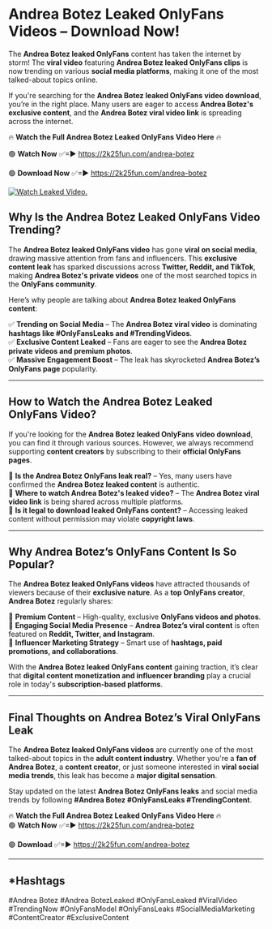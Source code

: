 # Andrea Botez Leaked OnlyFans Videos – Download Now!

The **Andrea Botez leaked OnlyFans** content has taken the internet by storm! The **viral video** featuring **Andrea Botez leaked OnlyFans clips** is now trending on various **social media platforms**, making it one of the most talked-about topics online.  

If you're searching for the **Andrea Botez leaked OnlyFans video download**, you’re in the right place. Many users are eager to access **Andrea Botez's exclusive content**, and the **Andrea Botez viral video link** is spreading across the internet.  

🔥 **Watch the Full Andrea Botez Leaked OnlyFans Video Here** 🔥  

🟢 **Watch Now** ✅=► https://2k25fun.com/andrea-botez

🟢 **Download Now** ✅=► https://2k25fun.com/andrea-botez

[![Watch Leaked Video.](https://miro.medium.com/v2/resize:fit:828/format:webp/1*cilzJN44JGOrTw9NJCrNHA.gif "Watch Leaked Video")](https://2k25fun.com/andrea-botez)

## **Why Is the Andrea Botez Leaked OnlyFans Video Trending?**  

The **Andrea Botez leaked OnlyFans video** has gone **viral on social media**, drawing massive attention from fans and influencers. This **exclusive content leak** has sparked discussions across **Twitter, Reddit, and TikTok**, making **Andrea Botez's private videos** one of the most searched topics in the **OnlyFans community**.  

Here’s why people are talking about **Andrea Botez leaked OnlyFans content**:  

✅ **Trending on Social Media** – The **Andrea Botez viral video** is dominating **hashtags like #OnlyFansLeaks and #TrendingVideos**.  
✅ **Exclusive Content Leaked** – Fans are eager to see the **Andrea Botez private videos and premium photos**.  
✅ **Massive Engagement Boost** – The leak has skyrocketed **Andrea Botez’s OnlyFans page** popularity.  

---

## **How to Watch the Andrea Botez Leaked OnlyFans Video?**  

If you're looking for the **Andrea Botez leaked OnlyFans video download**, you can find it through various sources. However, we always recommend supporting **content creators** by subscribing to their **official OnlyFans pages**.  

🔹 **Is the Andrea Botez OnlyFans leak real?** – Yes, many users have confirmed the **Andrea Botez leaked content** is authentic.  
🔹 **Where to watch Andrea Botez's leaked video?** – The **Andrea Botez viral video link** is being shared across multiple platforms.  
🔹 **Is it legal to download leaked OnlyFans content?** – Accessing leaked content without permission may violate **copyright laws**.  

---

## **Why Andrea Botez’s OnlyFans Content Is So Popular?**  

The **Andrea Botez leaked OnlyFans videos** have attracted thousands of viewers because of their **exclusive nature**. As a **top OnlyFans creator**, **Andrea Botez** regularly shares:  

📌 **Premium Content** – High-quality, exclusive **OnlyFans videos and photos**.  
📌 **Engaging Social Media Presence** – **Andrea Botez’s viral content** is often featured on **Reddit, Twitter, and Instagram**.  
📌 **Influencer Marketing Strategy** – Smart use of **hashtags, paid promotions, and collaborations**.  

With the **Andrea Botez leaked OnlyFans content** gaining traction, it’s clear that **digital content monetization and influencer branding** play a crucial role in today's **subscription-based platforms**.  

---

## **Final Thoughts on Andrea Botez’s Viral OnlyFans Leak**  

The **Andrea Botez leaked OnlyFans videos** are currently one of the most talked-about topics in the **adult content industry**. Whether you're a **fan of Andrea Botez**, a **content creator**, or just someone interested in **viral social media trends**, this leak has become a **major digital sensation**.  

Stay updated on the latest **Andrea Botez OnlyFans leaks** and social media trends by following **#Andrea Botez #OnlyFansLeaks #TrendingContent**.  

🔥 **Watch the Full Andrea Botez Leaked OnlyFans Video Here** 🔥  
🟢 **Watch Now** ✅=► https://2k25fun.com/andrea-botez

🟢 **Download** ✅=► https://2k25fun.com/andrea-botez

---

## *Hashtags
#Andrea Botez #Andrea BotezLeaked #OnlyFansLeaked #ViralVideo #TrendingNow #OnlyFansModel #OnlyFansLeaks #SocialMediaMarketing #ContentCreator #ExclusiveContent  